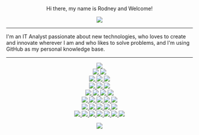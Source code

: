 <p align="center">Hi there, my name is Rodney and Welcome!</p>
<p align='center'>
  <a href="https://www.linkedin.com/in/rodney-azevedo-901681213/" target="_blank">
    <img src="https://img.shields.io/badge/linkedin-%230077B5.svg?&style=for-the-badge&logo=linkedin&logoColor=white" />
  </a>
</p>
<p><hr></p>
I'm an IT Analyst passionate about new technologies, who loves to create and innovate wherever I am and who likes to solve problems, and I'm using GitHub as my personal knowledge base.
<p><hr></p>
<p align='center'>
  <a href="#">
    <img src="https://img.shields.io/badge/shell_script-%23121011.svg?style=for-the-badge&logo=gnu-bash&logoColor=white" />
    <br>
    <img src="https://img.shields.io/badge/Postman-FF6C37?style=for-the-badge&logo=postman&logoColor=white" />
    <img src="https://img.shields.io/badge/Insomnia-black?style=for-the-badge&logo=insomnia&logoColor=5849BE" />
    <br>
    <img src="https://img.shields.io/badge/html5-%23E34F26.svg?style=for-the-badge&logo=html5&logoColor=white" />
    <img src="https://img.shields.io/badge/css3-%231572B6.svg?style=for-the-badge&logo=css3&logoColor=white" />
    <img src="https://img.shields.io/badge/javascript-%23323330.svg?style=for-the-badge&logo=javascript&logoColor=%23F7DF1E" />
    <!-- ![Vue.js](https://img.shields.io/badge/vuejs-%2335495e.svg?style=for-the-badge&logo=vuedotjs&logoColor=%234FC08D) -->
    <br>
    <img src="https://img.shields.io/badge/ansible-%231A1918.svg?style=for-the-badge&logo=ansible&logoColor=white" />
    <img src="https://img.shields.io/badge/terraform-%235835CC.svg?style=for-the-badge&logo=terraform&logoColor=white" />
    <img src="https://img.shields.io/badge/AWS-%23FF9900.svg?style=for-the-badge&logo=amazon-aws&logoColor=white" />
    <!-- ![Azure](https://img.shields.io/badge/azure-%230072C6.svg?style=for-the-badge&logo=microsoftazure&logoColor=white)
    ![Google Cloud](https://img.shields.io/badge/GoogleCloud-%234285F4.svg?style=for-the-badge&logo=google-cloud&logoColor=white) -->
    <br>
    <img src="https://img.shields.io/badge/node.js-6DA55F?style=for-the-badge&logo=node.js&logoColor=white" />
    <img src="https://img.shields.io/badge/NODEMON-%23323330.svg?style=for-the-badge&logo=nodemon&logoColor=%BBDEAD" />
    <img src="https://img.shields.io/badge/express.js-%23404d59.svg?style=for-the-badge&logo=express&logoColor=%2361DAFB" />
    <img src="https://img.shields.io/badge/-GraphQL-E10098?style=for-the-badge&logo=graphql&logoColor=white" />
    <br>
    <img src="https://img.shields.io/badge/docker-%230db7ed.svg?style=for-the-badge&logo=docker&logoColor=white" />
    <img src="https://img.shields.io/badge/kubernetes-326ce5.svg?&style=for-the-badge&logo=kubernetes&logoColor=white" />
    <img src="https://img.shields.io/badge/git-%23F05033.svg?style=for-the-badge&logo=git&logoColor=white" />
    <img src="https://img.shields.io/badge/github-%23121011.svg?style=for-the-badge&logo=github&logoColor=white" />
    <img src="https://img.shields.io/badge/jenkins-%232C5263.svg?style=for-the-badge&logo=jenkins&logoColor=white" />
    <br>
    <img src="https://img.shields.io/badge/java-%23ED8B00.svg?style=for-the-badge&logo=openjdk&logoColor=white" />
    <img src="https://img.shields.io/badge/Apache%20Maven-C71A36?style=for-the-badge&logo=Apache%20Maven&logoColor=white" />
    <img src="https://img.shields.io/badge/Thymeleaf-%23005C0F.svg?style=for-the-badge&logo=Thymeleaf&logoColor=white" />
    <img src="https://img.shields.io/badge/-Swagger-%23Clojure?style=for-the-badge&logo=swagger&logoColor=white" />
    <img src="https://img.shields.io/badge/spring-%236DB33F.svg?style=for-the-badge&logo=spring&logoColor=white" />
    <br>
    <img src="https://img.shields.io/badge/sqlite-%2307405e.svg?style=for-the-badge&logo=sqlite&logoColor=white" />
    <img src="https://img.shields.io/badge/Oracle-F80000?style=for-the-badge&logo=oracle&logoColor=white" />
    <img src="https://img.shields.io/badge/postgres-%23316192.svg?style=for-the-badge&logo=postgresql&logoColor=white" />
    <img src="https://img.shields.io/badge/MongoDB-%234ea94b.svg?style=for-the-badge&logo=mongodb&logoColor=white" />
    <img src="https://img.shields.io/badge/redis-%23DD0031.svg?style=for-the-badge&logo=redis&logoColor=white" />
    <img src="https://img.shields.io/badge/cassandra-%231287B1.svg?style=for-the-badge&logo=apache-cassandra&logoColor=white" />
    <img src="https://img.shields.io/badge/Couchbase-EA2328?style=for-the-badge&logo=couchbase&logoColor=white" />
  </a>
</p>
<p align='center'>
  <a href="#">
    <img src="https://i.imgur.com/05pAAX9.gif" />
  </a>
</p>

<!--

- 🔭 
- 🌱 Learning Vue.js and QA/Test tools 
- 👯 I’m looking to collaborate on ...
- 🤔 I’m looking for help with ...
- 💬 Ask me about ...
- 📫 How to reach me: ...
- 😄 Pronouns: ...
- ⚡ Fun fact: ... 
-->
